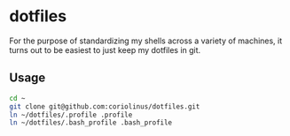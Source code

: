 # dotfiles

For the purpose of standardizing my shells across a variety of machines, it turns out to be easiest to just keep my dotfiles in git.

## Usage

```sh
cd ~
git clone git@github.com:coriolinus/dotfiles.git
ln ~/dotfiles/.profile .profile
ln ~/dotfiles/.bash_profile .bash_profile
```
